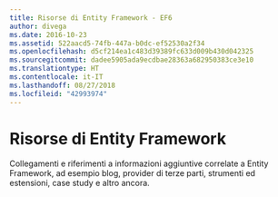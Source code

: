 ```yaml
---
title: Risorse di Entity Framework - EF6
author: divega
ms.date: 2016-10-23
ms.assetid: 522aacd5-74fb-447a-b0dc-ef52530a2f34
ms.openlocfilehash: d5cf214ea1c483d39389fc633d009b430d042325
ms.sourcegitcommit: dadee5905ada9ecdbae28363a682950383ce3e10
ms.translationtype: HT
ms.contentlocale: it-IT
ms.lasthandoff: 08/27/2018
ms.locfileid: "42993974"
---
```

# <a name="entity-framework-resources"></a>Risorse di Entity Framework
Collegamenti e riferimenti a informazioni aggiuntive correlate a Entity Framework, ad esempio blog, provider di terze parti, strumenti ed estensioni, case study e altro ancora.

